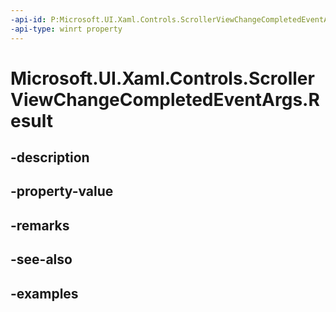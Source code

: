 ```yaml
---
-api-id: P:Microsoft.UI.Xaml.Controls.ScrollerViewChangeCompletedEventArgs.Result
-api-type: winrt property
---
```


<!-- Property syntax.
public ScrollerViewChangeResult Result { get; }
-->

# Microsoft.UI.Xaml.Controls.ScrollerViewChangeCompletedEventArgs.Result

## -description

## -property-value

## -remarks

## -see-also

## -examples

